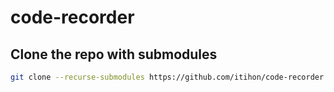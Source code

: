 # code-recorder

## Clone the repo with submodules 

```bash
git clone --recurse-submodules https://github.com/itihon/code-recorder
```